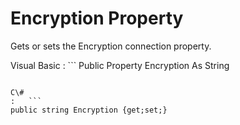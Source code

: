 <!-- loio3c1323cf6c5f1014948887dfe7041ca4 -->

# Encryption Property

Gets or sets the Encryption connection property.



Visual Basic
:   ```
Public Property Encryption As String
```

C\#
:   ```
public string Encryption {get;set;}
```

